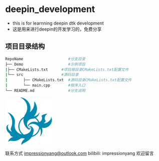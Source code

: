# deepin_development

- this is for learnning deepin dtk development
- 这是用来进行deepin的开发学习的，免费分享

## 项目目录结构

````bash
RepoName               		#分支目录
├── Demo					#示例项目
|├── CMakeLists.txt      #项目根目录CMakeLists.txt配置文件
|└── src                 #源码目录
|    	├── CMakeLists.txt  #源码目录CMakeLists.txt配置文件
|    	└── main.cpp        #程序入口
└── README.md				#分支说明
````

  

<img src="./demo/src/images/tray_ico.png" style="zoom:30%"></img>

联系方式 
impressionyang@outlook.com
bilibili: impressionyang
欢迎留言

